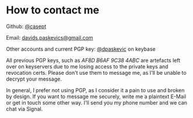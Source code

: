 # How to contact me

Github: [@casept](https://github.com/casept)

Email: [davids.paskevics@gmail.com](mailto:davids.paskevics@gmail.com)

Other accounts and current PGP key: [@dpaskevic](https://keybase.io/dpaskevic) on keybase

All previous PGP keys, such as *AF8D B6AF 9C38 4ABC* are artefacts left over on keyservers due to me losing access to the private keys and revocation certs.
Please don't use them to message me, as I'll be unable to decrypt your message.

In general, I prefer not using PGP, as I consider it a pain to use and broken by design.
If you want to message me securely, write me a plaintext E-Mail or get in touch some other way. I'll send you my phone number and we can chat via Signal.

